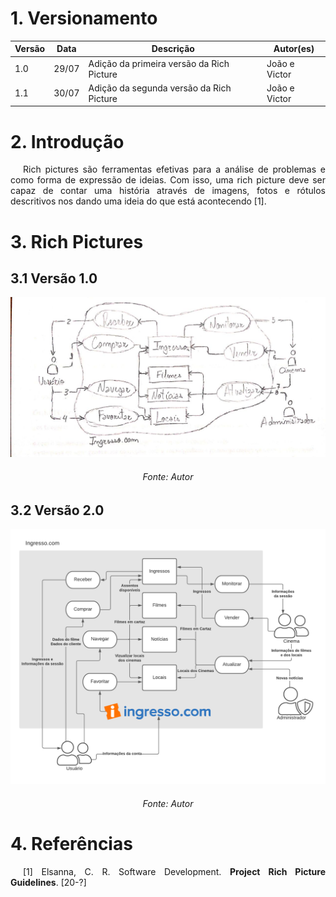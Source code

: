 # 1. Versionamento
|Versão|Data|Descrição|Autor(es)|
|------|----|---------|---------|
|1.0|29/07|Adição da primeira versão da Rich Picture|João e Victor|
|1.1|30/07|Adição da segunda versão da Rich Picture|João e Victor|

# 2. Introdução
<p style="text-align: justify; text-indent: 20px"> Rich pictures são ferramentas efetivas para a análise de problemas e como forma de expressão de ideias. Com isso, uma rich picture deve ser capaz de contar uma história através de imagens, fotos e rótulos descritivos nos dando uma ideia do que está acontecendo [1].</p>

# 3. Rich Pictures
## 3.1 Versão 1.0
![RichPictureV1](../assets/pre_rastreabilidade/richPictureV1.png)
<h6 align = "center">Fonte: Autor</h6>

## 3.2 Versão 2.0
![RichPictureV2](../assets/pre_rastreabilidade/richPictureV2.png)
<h6 align = "center">Fonte: Autor</h6>

# 4. Referências
<p style="text-align: justify; text-indent: 20px">[1] Elsanna, C. R. Software Development. <b>Project Rich Picture Guidelines</b>. [20-?]</p>

